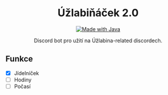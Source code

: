<br />
<p align="center">
      <h1 align="center">Úžlabiňáček 2.0</h1>
</p>
<p align="center">
  <a href="https://java.com/">
    <img src="http://ForTheBadge.com/images/badges/made-with-java.svg" alt="Made with Java">
  </a>
</p>
<p align="center">
    Discord bot pro užití na Úžlabina-related discordech.
</p>

## Funkce
 - [x] Jídelníček
 - [ ] Hodiny
 - [ ] Počasí
